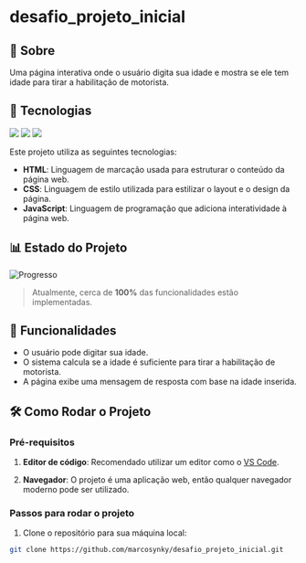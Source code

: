 <h1>desafio_projeto_inicial</h1>

<h2>📖 Sobre</h2>
<p>Uma página interativa onde o usuário digita sua idade e mostra se ele tem idade para tirar a habilitação de motorista.</p>

## 🚀 Tecnologias

<div>
  <img src="https://img.shields.io/badge/HTML-E34F26?style=for-the-badge&logo=html5&logoColor=white">
  <img src="https://img.shields.io/badge/CSS-1572B6?style=for-the-badge&logo=css3&logoColor=white">
  <img src="https://img.shields.io/badge/JavaScript-F7DF1E?style=for-the-badge&logo=javascript&logoColor=black">
</div>

<p>Este projeto utiliza as seguintes tecnologias:</p>
<ul>
  <li><strong>HTML</strong>: Linguagem de marcação usada para estruturar o conteúdo da página web.</li>
  <li><strong>CSS</strong>: Linguagem de estilo utilizada para estilizar o layout e o design da página.</li>
  <li><strong>JavaScript</strong>: Linguagem de programação que adiciona interatividade à página web.</li>
</ul>

## 📊 Estado do Projeto

![Progresso](https://img.shields.io/badge/Progresso-100%25-green?style=for-the-badge&labelColor=000000&color=008000&logo=github)

> Atualmente, cerca de **100%** das funcionalidades estão implementadas.

## 📱 Funcionalidades

- O usuário pode digitar sua idade.
- O sistema calcula se a idade é suficiente para tirar a habilitação de motorista.
- A página exibe uma mensagem de resposta com base na idade inserida.

## 🛠️ Como Rodar o Projeto

### Pré-requisitos

1. **Editor de código**: Recomendado utilizar um editor como o [VS Code](https://code.visualstudio.com/).
   
2. **Navegador**: O projeto é uma aplicação web, então qualquer navegador moderno pode ser utilizado.

### Passos para rodar o projeto

1. Clone o repositório para sua máquina local:

```bash
git clone https://github.com/marcosynky/desafio_projeto_inicial.git


